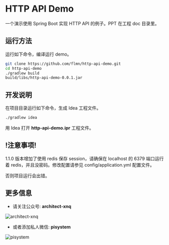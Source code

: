 # HTTP API Demo

一个演示使用 Spring Boot 实现 HTTP API 的例子。PPT 在工程 doc 目录里。

## 运行方法

运行如下命令，编译运行 demo。

```bash
git clone https://github.com/flmn/http-api-demo.git
cd http-api-demo
./gradlew build
build/libs/http-api-demo-0.0.1.jar
```

## 开发说明

在项目目录运行如下命令，生成 Idea 工程文件。

```bash
./gradlew idea
```

用 Idea 打开 **http-api-demo.ipr** 工程文件。

## !注意事项!

1.1.0 版本增加了使用 redis 保存 session，请确保在 localhost 的 6379 端口运行着 redis，并且没密码。修改配置请参见 config/application.yml 配置文件。

否则项目运行会出错。

## 更多信息

- 请关注公众号: **architect-xnq**

![architect-xnq](https://github.com/flmn/http-api-demo/raw/master/doc/img/mp-qr-code.jpg)

- 或者添加私人微信: **pisystem**

![pisystem](https://github.com/flmn/http-api-demo/raw/master/doc/img/pisystem-qr-code.jpg)
